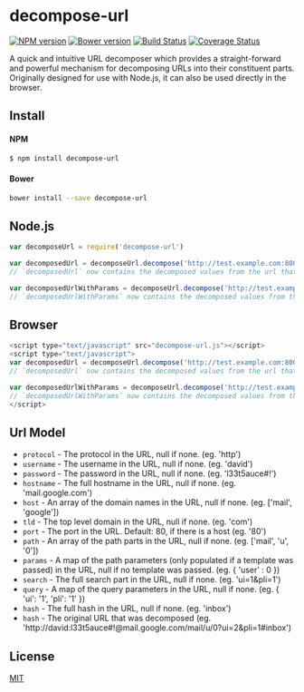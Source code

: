 # decompose-url

[![NPM version](https://badge.fury.io/js/decompose-url.svg)](http://badge.fury.io/js/decompose-url)
[![Bower version](https://badge.fury.io/bo/decompose-url.svg)](http://badge.fury.io/bo/decompose-url)
[![Build Status](https://travis-ci.org/DavidTPate/decompose-url.svg?branch=master)](https://travis-ci.org/DavidTPate/decompose-url)
[![Coverage Status](https://img.shields.io/coveralls/DavidTPate/decompose-url.svg?branch=master)](https://coveralls.io/r/DavidTPate/decompose-url)

A quick and intuitive URL decomposer which provides a straight-forward and powerful mechanism for decomposing URLs
into their constituent parts. Originally designed for use with Node.js, it can also be used directly in the browser.

## Install

#### NPM
```bash
$ npm install decompose-url
```

#### Bower
```bash
bower install --save decompose-url
```

## Node.js
```js
var decomposeUrl = require('decompose-url')

var decomposedUrl = decomposeUrl.decompose('http://test.example.com:8000/one/two/three?value=abc&value2=123#david-rules');
// `decomposedUrl` now contains the decomposed values from the url that was passed. See [Url](#url-model) for the structure.

var decomposedUrlWithParams = decomposeUrl.decompose('http://test.example.com:8000/one/two/three?value=abc&value2=123#david-rules', '/:value1/:value2/:value3');
// `decomposedUrlWithParams` now contains the decomposed values from the url that was passed and now decomposedUrlWithParams.params is populated with a map of the path parameters that were passed and their values. See [Url](#url-model) for the structure.
```

## Browser
```js
<script type="text/javascript" src="decompose-url.js"></script>
<script type="text/javascript">
var decomposedUrl = decomposeUrl.decompose('http://test.example.com:8000/one/two/three?value=abc&value2=123#david-rules');
// `decomposedUrl` now contains the decomposed values from the url that was passed. See [Url](#url-model) for the structure.

var decomposedUrlWithParams = decomposeUrl.decompose('http://test.example.com:8000/one/two/three?value=abc&value2=123#david-rules', '/:value1/:value2/:value3');
// `decomposedUrlWithParams` now contains the decomposed values from the url that was passed and now decomposedUrlWithParams.params is populated with a map of the path parameters that were passed and their values. See [Url](#url-model) for the structure.
</script>
```

## Url Model
* `protocol` - The protocol in the URL, null if none. (eg. 'http')
* `username` - The username in the URL, null if none. (eg. 'david')
* `password` - The password in the URL, null if none. (eg. 'l33t5auce#!')
* `hostname` - The full hostname in the URL, null if none. (eg. 'mail.google.com')
* `host` - An array of the domain names in the URL, null if none. (eg. ['mail', 'google'])
* `tld` - The top level domain in the URL, null if none. (eg. 'com')
* `port` - The port in the URL. Default: 80, if there is a host (eg. '80')
* `path` - An array of the path parts in the URL, null if none. (eg. ['mail', 'u', '0'])
* `params` - A map of the path parameters (only populated if a template was passed) in the URL, null if no template was passed. (eg. { 'user' : 0 })
* `search` - The full search part in the URL, null if none. (eg. 'ui=1&pli=1')
* `query` - A map of the query parameters in the URL, null if none. (eg. { 'ui': '1', 'pli': '1' })
* `hash` - The full hash in the URL, null if none. (eg. 'inbox')
* `hash` - The original URL that was decomposed (eg. 'http://david:l33t5auce#!@mail.google.com/mail/u/0?ui=2&pli=1#inbox')


## License

  [MIT](LICENSE)
